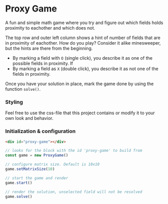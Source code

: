 # Proxy Game
A fun and simple math game where you try and figure out which fields holds proximity to eachother and which does not.

The top row and outer left column shows a hint of number of fields that are in proximity of eachother. How do you play? Consider it alike minesweeper, but the hints are there from the beginning.
- By marking a field with `O` (single click), you describe it as one of the possible fields in proximity. If
- By marking a field as `X` (double click), you describe it as not one of the fields in proximity.

Once you have your solution in place, mark the game done by using the function `solve()`.

### Styling
Feel free to use the css-file that this project contains or modify it to your own look and behavior.

### Initialization & configuration
```html
<div id="proxy-game"></div>
```

```javascript
// looks for the block with the id 'proxy-game' to build from
const game = new ProxyGame()

// configure matrix size. Default is 10x10
game.setMatrixSize(10)

// start the game and render
game.start()

// render the solution, unselected field will not be resolved
game.solve()
```
